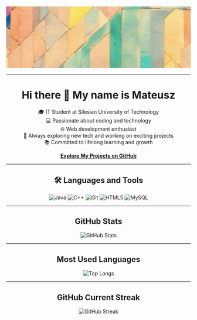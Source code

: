 ![MatSarwa's GitHub Banner](https://github.com/MatSarwa/MatSarwa/raw/main/banner.png)

---

<div align="center">
  <h1>Hi there 👋 My name is Mateusz</h1>
  <p>
    🎓 IT Student at Silesian University of Technology<br>
    💻 Passionate about coding and technology<br>
    🌐 Web development enthusiast<br>
    🚀 Always exploring new tech and working on exciting projects<br>
    📚 Committed to lifelong learning and growth
  </p>
  <p>
    <a href="https://matsarwa.github.io" style="font-weight: bold; text-decoration: underline;">Explore My Projects on GitHub</a>
  </p>
</div>



---

<div align="center">
  <h2>🛠️ Languages and Tools</h2>
  <p align="center">
    <img alt="Java" src="https://img.shields.io/badge/Java-007396?style=flat-square&logo=java&logoColor=white">
    <img alt="C++" src="https://img.shields.io/badge/C++-00599C?style=flat-square&logo=c%2B%2B&logoColor=white">
    <img alt="Git" src="https://img.shields.io/badge/Git-F05032?style=flat-square&logo=git&logoColor=white">
    <img alt="HTML5" src="https://img.shields.io/badge/HTML5-E34F26?style=flat-square&logo=html5&logoColor=white">
    <img alt="MySQL" src="https://img.shields.io/badge/MySQL-4479A1?style=flat-square&logo=mysql&logoColor=white">
  </p>
</div>

---

<div align="center">
  <h2>GitHub Stats</h2>
  <p align="center">
    <img alt="GitHub Stats" src="https://github-readme-stats.vercel.app/api?username=MatSarwa&show_icons=true&theme=radical">
  </p>
</div>

---

<div align="center">
  <h2>Most Used Languages</h2>
  <p align="center">
    <img alt="Top Langs" src="https://github-readme-stats.vercel.app/api/top-langs/?username=MatSarwa&layout=compact">
  </p>
</div>

---

<div align="center">
  <h2>GitHub Current Streak</h2>
  <p align="center">
    <img alt="GitHub Streak" src="https://github-readme-streak-stats.herokuapp.com/?user=MatSarwa&theme=dark">
  </p>
</div>
